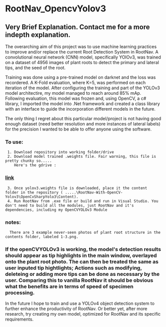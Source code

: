 # RootNav_OpencvYolov3

## Very Brief Explanation. Contact me for a more indepth explanation. 

The overarching aim of this project was to use machine learning practices to improve and/or replace the current Root Detection System in RootNav. A convolutional neural network (CNN) model, specifically YOlOv3, was trained on a dataset of 4956 images of plant roots to detect the primary and lateral tips, and the seed of the root.

Training was done using a pre-trained model on darknet and the loss was recordered. A K-Fold evaluation, where K=5, was performed on each iteration of the model. After configuring the training and part of the YOLOv3 model architectire, my model managed to reach around 85% mAp. Following evaluation, this model was frozen and, using OpenCV, a c# library, I imported the model into .Net framework and created a class library with an interface to guide the incorporation different models in the future.

The only thing I regret about this particular model/project is not having good enough dataset (need better resolution and more instances of lateral labels) for the precision I wanted to be able to offer anyone using the software. 



### To use:
     1. Download repository into working folder/drive
     2. Download model trained .weights file. Fair warning, this file is pretty chunky so.....
        Here's the gdrive :
   ###                       [link](https://drive.google.com/file/d/13eXmiIRf82l7NZqV47MFTWmvu6WpSt2h/view?usp=sharing)
     3. Once yolov3.weights file is downloaded, place it the content folder in the repository ( .....\RootNav-With-OpenCV-Yolov3\OpenCvSharpYolo3\Content).
     4. Run RootNav from .exe file or build and run in Visual Studio. You don't need to build all the modules, just RootNav and it's dependencies, including my OpenCVYOLOv3 Module 
     
### notes: 
      There are 3 example never-seen photos of plant root structure in the contents folder, labeled 1-3.png.
      
  ### If the openCVYOLOv3 is working, the model's detection results should appear as tip highlights in the main window, overlayed onto the plant root photo. The can then be treated the same as user inputed tip hightlights; Actions such as modifying, deleteing or adding more tips can be done as necessary by the user. Comparing this to vanilla RootNav it should be obvious what the benefits are in terms of speed of specimen processing.
  
In the future I hope to train and use a YOLOv4 object detection system to further enhance the productivity of RootNav. Or better yet, after more research, try creating my own model, optimized for RootNav and its specific requirements. 

